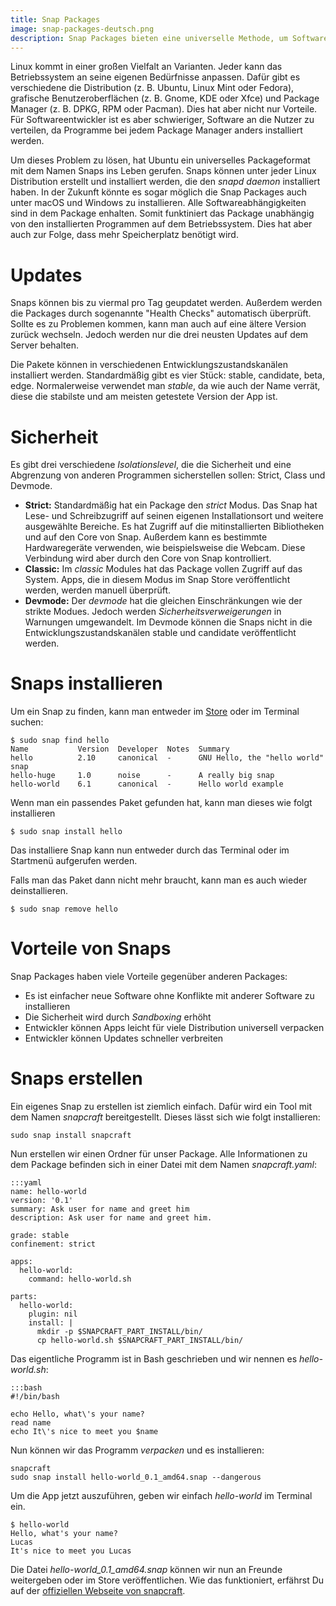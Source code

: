```yaml
---
title: Snap Packages
image: snap-packages-deutsch.png
description: Snap Packages bieten eine universelle Methode, um Software unter allen Linux Distribution zu verteilen und zu installieren.
---
```


Linux kommt in einer großen Vielfalt an Varianten. Jeder kann das Betriebssystem an seine eigenen Bedürfnisse anpassen. Dafür gibt es verschiedene die Distribution (z. B. Ubuntu, Linux Mint oder Fedora), grafische Benutzeroberflächen (z. B. Gnome, KDE oder Xfce) und Package Manager (z. B. DPKG, RPM oder Pacman). Dies hat aber nicht nur Vorteile. Für Softwareentwickler ist es  aber schwieriger, Software an die Nutzer zu verteilen, da Programme bei jedem Package Manager anders installiert werden. 

Um dieses Problem zu lösen, hat Ubuntu ein universelles Packageformat mit dem Namen Snaps ins Leben gerufen. Snaps können unter jeder Linux Distribution erstellt und installiert werden, die den *snapd daemon* installiert haben. In der Zukunft könnte es sogar möglich die Snap Packages auch unter macOS und Windows zu installieren. Alle Softwareabhängigkeiten sind in dem Package enhalten. Somit funktiniert das Package unabhängig von den installierten Programmen auf dem Betriebssystem. Dies hat aber auch zur Folge, dass mehr Speicherplatz benötigt wird.

# Updates

Snaps können bis zu viermal pro Tag geupdatet werden. Außerdem werden die Packages durch sogenannte "Health Checks" automatisch überprüft. Sollte es zu Problemen kommen, kann man auch auf eine ältere Version zurück wechseln. Jedoch werden nur die drei neusten Updates auf dem Server behalten.

Die Pakete können in verschiedenen Entwicklungszustandskanälen installiert werden. Standardmäßig gibt es vier Stück: stable, candidate, beta, edge. Normalerweise verwendet man *stable*, da wie auch der Name verrät, diese die stabilste und am meisten getestete Version der App ist.

# Sicherheit

Es gibt drei verschiedene *Isolationslevel*, die die Sicherheit und eine Abgrenzung von anderen Programmen sicherstellen sollen: Strict, Class und Devmode.

- **Strict:** Standardmäßig hat ein Package den *strict* Modus. Das Snap hat Lese- und Schreibzugriff auf seinen eigenen Installationsort und weitere ausgewählte Bereiche. Es hat Zugriff auf die mitinstallierten Bibliotheken und auf den Core von Snap. Außerdem kann es bestimmte Hardwaregeräte verwenden, wie beispielsweise die Webcam. Diese Verbindung wird aber durch den Core von Snap kontrolliert.
- **Classic:** Im *classic* Modules hat das Package vollen Zugriff auf das System. Apps, die in diesem Modus im Snap Store veröffentlicht werden, werden manuell überprüft.
- **Devmode:** Der *devmode* hat die gleichen Einschränkungen wie der strikte Modues. Jedoch werden *Sicherheitsverweigerungen* in Warnungen umgewandelt. Im Devmode können die Snaps nicht in die Entwicklungszustandskanälen stable und candidate veröffentlicht werden.

# Snaps installieren

Um ein Snap zu finden, kann man entweder im [Store](https://snapcraft.io/store) oder im Terminal suchen:

    $ sudo snap find hello
    Name           Version  Developer  Notes  Summary
    hello          2.10     canonical  -      GNU Hello, the "hello world" snap
    hello-huge     1.0      noise      -      A really big snap
    hello-world    6.1      canonical  -      Hello world example

Wenn man ein passendes Paket gefunden hat, kann man dieses wie folgt installieren

    $ sudo snap install hello

Das installiere Snap kann nun entweder durch das Terminal oder im Startmenü aufgerufen werden.

Falls man das Paket dann nicht mehr braucht, kann man es auch wieder deinstallieren.

    $ sudo snap remove hello


# Vorteile von Snaps

Snap Packages haben viele Vorteile gegenüber anderen Packages:

- Es ist einfacher neue Software ohne Konflikte mit anderer Software zu installieren
- Die Sicherheit wird durch *Sandboxing* erhöht
- Entwickler können Apps leicht für viele Distribution universell verpacken
- Entwickler können Updates schneller verbreiten

# Snaps erstellen

Ein eigenes Snap zu erstellen ist ziemlich einfach. Dafür wird ein Tool mit dem Namen *snapcraft* bereitgestellt. Dieses lässt sich wie folgt installieren:

    sudo snap install snapcraft

Nun erstellen wir einen Ordner für unser Package. Alle Informationen zu dem Package befinden sich in einer Datei mit dem Namen *snapcraft.yaml*:

    :::yaml
    name: hello-world
    version: '0.1'
    summary: Ask user for name and greet him
    description: Ask user for name and greet him.

    grade: stable
    confinement: strict

    apps:
      hello-world:
        command: hello-world.sh

    parts:
      hello-world:
        plugin: nil
        install: |
          mkdir -p $SNAPCRAFT_PART_INSTALL/bin/
          cp hello-world.sh $SNAPCRAFT_PART_INSTALL/bin/

Das eigentliche Programm ist in Bash geschrieben und wir nennen es *hello-world.sh*:

    :::bash
    #!/bin/bash

    echo Hello, what\'s your name?
    read name
    echo It\'s nice to meet you $name

Nun können wir das Programm *verpacken* und es installieren:

    snapcraft
    sudo snap install hello-world_0.1_amd64.snap --dangerous

Um die App jetzt auszuführen, geben wir einfach *hello-world* im Terminal ein.

    $ hello-world
    Hello, what's your name?
    Lucas
    It's nice to meet you Lucas

Die Datei *hello-world_0.1_amd64.snap* können wir nun an Freunde weitergeben oder im Store veröffentlichen. Wie das funktioniert, erfährst Du auf der [offiziellen Webseite von snapcraft](https://docs.snapcraft.io/build-snaps/publish).